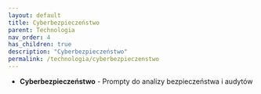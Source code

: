 ```yaml
---
layout: default
title: Cyberbezpieczeństwo
parent: Technologia
nav_order: 4
has_children: true
description: "Cyberbezpieczeństwo"
permalink: /technologia/cyberbezpieczenstwo
---
```

- **Cyberbezpieczeństwo** - Prompty do analizy bezpieczeństwa i audytów